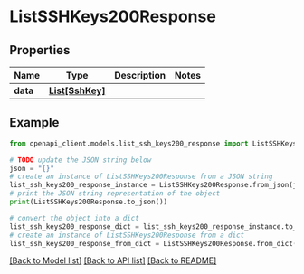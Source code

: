 # ListSSHKeys200Response


## Properties

Name | Type | Description | Notes
------------ | ------------- | ------------- | -------------
**data** | [**List[SshKey]**](SshKey.md) |  | 

## Example

```python
from openapi_client.models.list_ssh_keys200_response import ListSSHKeys200Response

# TODO update the JSON string below
json = "{}"
# create an instance of ListSSHKeys200Response from a JSON string
list_ssh_keys200_response_instance = ListSSHKeys200Response.from_json(json)
# print the JSON string representation of the object
print(ListSSHKeys200Response.to_json())

# convert the object into a dict
list_ssh_keys200_response_dict = list_ssh_keys200_response_instance.to_dict()
# create an instance of ListSSHKeys200Response from a dict
list_ssh_keys200_response_from_dict = ListSSHKeys200Response.from_dict(list_ssh_keys200_response_dict)
```
[[Back to Model list]](../README.md#documentation-for-models) [[Back to API list]](../README.md#documentation-for-api-endpoints) [[Back to README]](../README.md)


